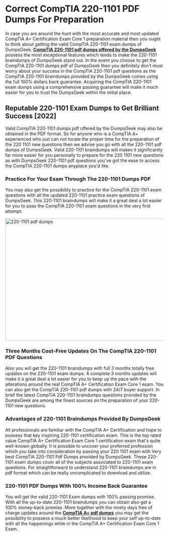 <h1><strong>Correct CompTIA 220-1101 PDF Dumps For Preparation</strong></h1>
<p>In case you are around the hunt with the most accurate and most updated CompTIA A+ Certification Exam Core 1 preparation material then you ought to think about getting the valid CompTIA 220-1101 exam dumps of DumpsGeek. <a href="https://www.dumpsgeek.com/220-1101-pdf-dumps.html"><strong>CompTIA 220-1101 pdf dumps offered by the DumpsGeek</strong></a> possess the most exceptional features which tends to make the 220-1101 braindumps of DumpsGeek stand out. In the event you choose to get the CompTIA 220-1101 dumps pdf of DumpsGeek then you definitely don&rsquo;t must worry about your success in the CompTIA 220-1101 pdf questions as the CompTIA 220-1101 braindumps provided by the DumpsGeek comes using the full 100% dollars back guarantee. Acquiring the CompTIA 220-1101 exam dumps using a comprehensive passing guarantee will make it much easier for you to trust the DumpsGeek within the initial place.</p>
<h2><strong>Reputable 220-1101 Exam Dumps to Get Brilliant Success [2022]</strong></h2>
<p>Valid CompTIA 220-1101 dumps pdf offered by the DumpsGeek may also be obtained in the PDF format. So for anyone who is a CompTIA A+ experienced who just can not locate the proper time for the preparation of the 220 1101 new questions then we advise you go with all the 220-1101 pdf dumps of DumpsGeek. Valid 220-1101 braindumps will makes it significantly far more easier for you personally to prepare for the 220 1101 new questions as with DumpsGeek 220-1101 pdf questions you've got the ease to access the CompTIA 220-1101 dumps anyplace you'd like.</p>
<h3><strong>Practice For Your Exam Through The 220-1101 Dumps PDF</strong></h3>
<p>You may also get the possibility to practice for the CompTIA 220-1101 exam questions with all the updated 220-1101 practice exam questions of DumpsGeek. This 220-1101 braindumps will make it a great deal a lot easier for you to pass the CompTIA 220-1101 exam questions in the very first attempt.</p>
<p><a href="https://www.dumpsgeek.com/220-1101-pdf-dumps.html"><img src="https://i.ibb.co/C01Lh68/220-1101-PDF-Dumps.png" alt="220-1101 pdf dumps" width="650" height="388" /></a></p>
<h3><strong>Three Months Cost-Free Updates On The CompTIA 220-1101 PDF Questions</strong></h3>
<p>Also you will get the 220-1101 braindumps with full 3 months totally free updates on the 220-1101 exam dumps. A complete 3 months updates will make it a great deal a lot easier for you to keep up the pace with the alterations around the real CompTIA A+ Certification Exam Core 1 exam. You can also get the CompTIA 220-1101 pdf dumps with 24/7 buyer support. In brief the latest CompTIA 220-1101 braindumps questions provided by the DumpsGeek are among the finest sources on the preparation of your 220-1101 new questions.</p>
<h3><strong>Advantages of 220-1101 Braindumps Provided By DumpsGeek</strong></h3>
<p>All professionals are familiar with the CompTIA A+ Certification and hope to possess that key inspiring 220-1101 certification exam. This is the top rated value CompTIA A+ Certification Exam Core 1 certification exam that's quite well-known globally. It is possible to uncover your preferred profession which you take into consideration by passing your 220 1101 exam with Very best CompTIA 220-1101 Pdf Dumps provided by DumpsGeek. These 220-1101 exam dumps cover all of the subjects associated to 220-1101 exam questions. For straightforward to understand 220-1101 braindumps are in pdf format which can be really uncomplicated to download and utilize.</p>
<h3><strong>220-1101 PDF Dumps With&nbsp;</strong><strong>100% Income Back Guarantee</strong></h3>
<p>You will get the valid 220-1101 Exam dumps with 100% passing promise. With all the up-to-date 220-1101 braindumps you can obtain also get a 100% money-back promise. More together with the ninety days free of charge updates around the <a href="https://www.dumpsgeek.com/comptia-a-plus-questions.html"><strong>CompTIA A+ pdf dumps</strong></a> you may get the possibility to possess a much better likelihood to keep your self up-to-date with all the happenings while in the CompTIA A+ Certification Exam Core 1 Exam.</p>
